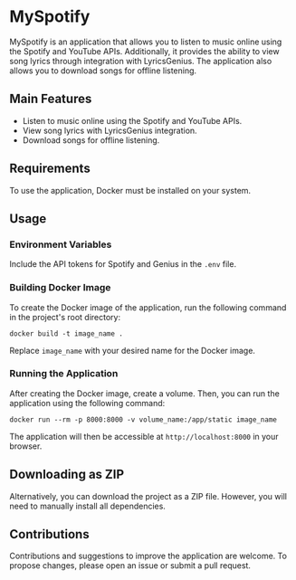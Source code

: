 # MySpotify

MySpotify is an application that allows you to listen to music online using the Spotify and YouTube APIs. Additionally, it provides the ability to view song lyrics through integration with LyricsGenius. The application also allows you to download songs for offline listening.

## Main Features

- Listen to music online using the Spotify and YouTube APIs.
- View song lyrics with LyricsGenius integration.
- Download songs for offline listening.

## Requirements

To use the application, Docker must be installed on your system.

## Usage

### Environment Variables

Include the API tokens for Spotify and Genius in the `.env` file.

### Building Docker Image

To create the Docker image of the application, run the following command in the project's root directory:

```
docker build -t image_name .
```

Replace `image_name` with your desired name for the Docker image.

### Running the Application

After creating the Docker image, create a volume. Then, you can run the application using the following command:

```
docker run --rm -p 8000:8000 -v volume_name:/app/static image_name
```

The application will then be accessible at `http://localhost:8000` in your browser.

## Downloading as ZIP

Alternatively, you can download the project as a ZIP file. However, you will need to manually install all dependencies.

## Contributions

Contributions and suggestions to improve the application are welcome. To propose changes, please open an issue or submit a pull request.

